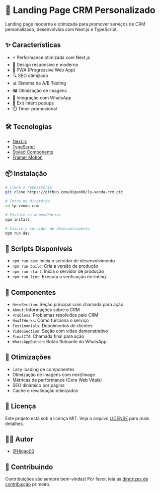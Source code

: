 # 🚀 Landing Page CRM Personalizado

Landing page moderna e otimizada para promover serviços de CRM personalizado, desenvolvida com Next.js e TypeScript.

## ✨ Características

- ⚡ Performance otimizada com Next.js
- 🎨 Design responsivo e moderno
- 📱 PWA (Progressive Web App)
- 🔍 SEO otimizado
- 📊 Sistema de A/B Testing
- 🖼️ Otimização de imagens
- 💬 Integração com WhatsApp
- 🎯 Exit Intent popups
- ⏱️ Timer promocional

## 🛠️ Tecnologias

- [Next.js](https://nextjs.org/)
- [TypeScript](https://www.typescriptlang.org/)
- [Styled Components](https://styled-components.com/)
- [Framer Motion](https://www.framer.com/motion/)

## 📦 Instalação

```bash
# Clone o repositório
git clone https://github.com/Higao00/lp-venda-crm.git

# Entre no diretório
cd lp-venda-crm

# Instale as dependências
npm install

# Inicie o servidor de desenvolvimento
npm run dev
```

## 🚀 Scripts Disponíveis

- `npm run dev`: Inicia o servidor de desenvolvimento
- `npm run build`: Cria a versão de produção
- `npm run start`: Inicia o servidor de produção
- `npm run lint`: Executa a verificação de linting

## 📱 Componentes

- `HeroSection`: Seção principal com chamada para ação
- `About`: Informações sobre o CRM
- `Problems`: Problemas resolvidos pelo CRM
- `HowItWorks`: Como funciona o serviço
- `Testimonials`: Depoimentos de clientes
- `VideoSection`: Seção com vídeo demonstrativo
- `FinalCTA`: Chamada final para ação
- `WhatsAppButton`: Botão flutuante do WhatsApp

## 🎯 Otimizações

- Lazy loading de componentes
- Otimização de imagens com next/image
- Métricas de performance (Core Web Vitals)
- SEO dinâmico por página
- Cache e revalidação otimizados

## 📄 Licença

Este projeto está sob a licença MIT. Veja o arquivo [LICENSE](LICENSE) para mais detalhes.

## 👨‍💻 Autor

- [@Higao00](https://github.com/Higao00)

## 🤝 Contribuindo

Contribuições são sempre bem-vindas! Por favor, leia as [diretrizes de contribuição](CONTRIBUTING.md) primeiro.
